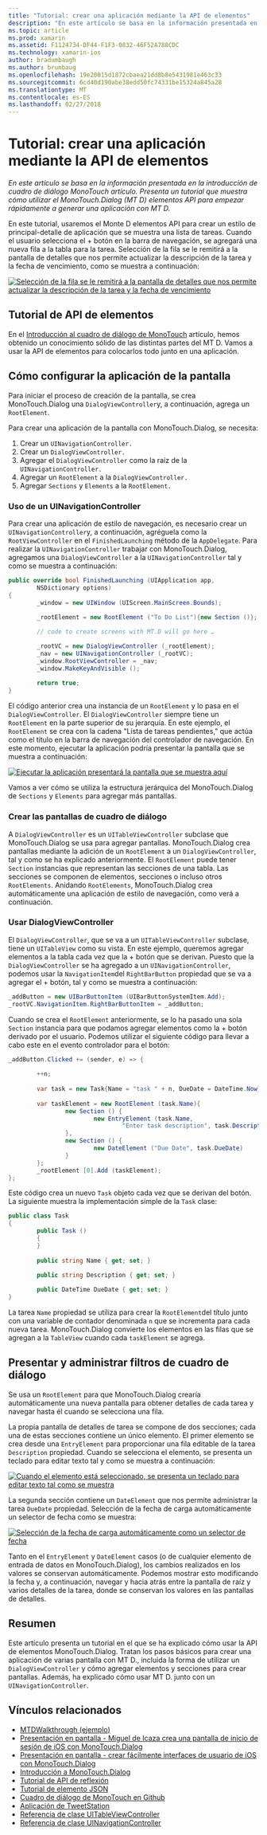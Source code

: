 ```yaml
---
title: "Tutorial: crear una aplicación mediante la API de elementos"
description: "En este artículo se basa en la información presentada en la introducción de cuadro de diálogo MonoTouch artículo. Presenta un tutorial que muestra cómo utilizar el MonoTouch.Dialog (MT D) elementos API para empezar rápidamente a generar una aplicación con MT D."
ms.topic: article
ms.prod: xamarin
ms.assetid: F1124734-DF44-F1F3-0832-46F52A788CDC
ms.technology: xamarin-ios
author: bradumbaugh
ms.author: brumbaug
ms.openlocfilehash: 19e20015d1872cbaea21dd8b8e5431981e463c33
ms.sourcegitcommit: 6cd40d190abe38edd50fc74331be15324a845a28
ms.translationtype: MT
ms.contentlocale: es-ES
ms.lasthandoff: 02/27/2018
---
```

# <a name="walkthrough---creating-an-application-using-the-elements-api"></a>Tutorial: crear una aplicación mediante la API de elementos

_En este artículo se basa en la información presentada en la introducción de cuadro de diálogo MonoTouch artículo. Presenta un tutorial que muestra cómo utilizar el MonoTouch.Dialog (MT D) elementos API para empezar rápidamente a generar una aplicación con MT D._

En este tutorial, usaremos el Monte D elementos API para crear un estilo de principal-detalle de aplicación que se muestra una lista de tareas. Cuando el usuario selecciona el <span class="ui"> + </span> botón en la barra de navegación, se agregará una nueva fila a la tabla para la tarea. Selección de la fila se le remitirá a la pantalla de detalles que nos permite actualizar la descripción de la tarea y la fecha de vencimiento, como se muestra a continuación:

 [ ![](elements-api-walkthrough-images/01-task-list-app.png "Selección de la fila se le remitirá a la pantalla de detalles que nos permite actualizar la descripción de la tarea y la fecha de vencimiento")](elements-api-walkthrough-images/01-task-list-app.png)

 <a name="Elements_API_Walkthrough" />


## <a name="elements-api-walkthrough"></a>Tutorial de API de elementos

En el [Introducción al cuadro de diálogo de MonoTouch](~/ios/user-interface/monotouch.dialog/index.md) artículo, hemos obtenido un conocimiento sólido de las distintas partes del MT D. Vamos a usar la API de elementos para colocarlos todo junto en una aplicación.

 <a name="Setting_up_the_Multi-Screen_Application" />


## <a name="setting-up-the-multi-screen-application"></a>Cómo configurar la aplicación de la pantalla

Para iniciar el proceso de creación de la pantalla, se crea MonoTouch.Dialog una `DialogViewController`y, a continuación, agrega un `RootElement`.

Para crear una aplicación de la pantalla con MonoTouch.Dialog, se necesita:

1.  Crear un  `UINavigationController.`
1.  Crear un  `DialogViewController.`
1.  Agregar el `DialogViewController` como la raíz de la  `UINavigationController.` 
1.  Agregar un `RootElement` a la  `DialogViewController.`
1.  Agregar `Sections` y `Elements` a la  `RootElement.` 


 <a name="Using_A_UINavigationController" />


### <a name="using-a-uinavigationcontroller"></a>Uso de un UINavigationController

Para crear una aplicación de estilo de navegación, es necesario crear un `UINavigationController`y, a continuación, agréguela como la `RootViewController` en el `FinishedLaunching` método de la `AppDelegate`. Para realizar la `UINavigationController` trabajar con MonoTouch.Dialog, agregamos una `DialogViewController` a la `UINavigationController` tal y como se muestra a continuación:

```csharp
public override bool FinishedLaunching (UIApplication app, 
        NSDictionary options)
{
        _window = new UIWindow (UIScreen.MainScreen.Bounds);
            
        _rootElement = new RootElement ("To Do List"){new Section ()};

        // code to create screens with MT.D will go here …

        _rootVC = new DialogViewController (_rootElement);
        _nav = new UINavigationController (_rootVC);
        _window.RootViewController = _nav;
        _window.MakeKeyAndVisible ();
            
        return true;
}
```

El código anterior crea una instancia de un `RootElement` y lo pasa en el `DialogViewController`. El `DialogViewController` siempre tiene un `RootElement` en la parte superior de su jerarquía. En este ejemplo, el `RootElement` se crea con la cadena "Lista de tareas pendientes," que actúa como el título en la barra de navegación del controlador de navegación. En este momento, ejecutar la aplicación podría presentar la pantalla que se muestra a continuación:

 [ ![](elements-api-walkthrough-images/02-to-do-list-screen-.png "Ejecutar la aplicación presentará la pantalla que se muestra aquí")](elements-api-walkthrough-images/02-to-do-list-screen-.png)

Vamos a ver cómo se utiliza la estructura jerárquica del MonoTouch.Dialog de `Sections` y `Elements` para agregar más pantallas.

 <a name="Creating_the_Dialog_Screens" />


### <a name="creating-the-dialog-screens"></a>Crear las pantallas de cuadro de diálogo

A `DialogViewController` es un `UITableViewController` subclase que MonoTouch.Dialog se usa para agregar pantallas. MonoTouch.Dialog crea pantallas mediante la adición de un `RootElement` a un `DialogViewController`, tal y como se ha explicado anteriormente. El `RootElement` puede tener `Section` instancias que representan las secciones de una tabla.
Las secciones se componen de elementos, secciones o incluso otros `RootElements`. Anidando `RootElements`, MonoTouch.Dialog crea automáticamente una aplicación de estilo de navegación, como verá a continuación.

 <a name="Using_DialogViewController" />


### <a name="using-dialogviewcontroller"></a>Usar DialogViewController

El `DialogViewController`, que se va a un `UITableViewController` subclase, tiene un `UITableView` como su vista. En este ejemplo, queremos agregar elementos a la tabla cada vez que la <span class="ui"> + </span> botón que se derivan. Puesto que la `DialogViewController` se ha agregado a un `UINavigationController`, podemos usar la `NavigationItem`del `RightBarButton` propiedad que se va a agregar el <span class="ui"> + </span> botón, tal y como se muestra a continuación:

```csharp
_addButton = new UIBarButtonItem (UIBarButtonSystemItem.Add);
_rootVC.NavigationItem.RightBarButtonItem = _addButton;
```

Cuando se crea el `RootElement` anteriormente, se lo ha pasado una sola `Section` instancia para que podamos agregar elementos como la <span class="ui"> + </span> botón derivado por el usuario. Podemos utilizar el siguiente código para llevar a cabo este en el evento controlador para el botón:

```csharp
_addButton.Clicked += (sender, e) => {
                
        ++n;
                
        var task = new Task{Name = "task " + n, DueDate = DateTime.Now};
                
        var taskElement = new RootElement (task.Name){
                new Section () {
                        new EntryElement (task.Name, 
                                "Enter task description", task.Description)
                },
                new Section () {
                        new DateElement ("Due Date", task.DueDate)
                }
        };
        _rootElement [0].Add (taskElement);
};
```

Este código crea un nuevo `Task` objeto cada vez que se derivan del botón. La siguiente muestra la implementación simple de la `Task` clase:

```csharp
public class Task
{   
        public Task ()
        {
        }
        
        public string Name { get; set; }
        
        public string Description { get; set; }

        public DateTime DueDate { get; set; }
}
```

 []()

La tarea `Name` propiedad se utiliza para crear la `RootElement`del título junto con una variable de contador denominada `n` que se incrementa para cada nueva tarea. MonoTouch.Dialog convierte los elementos en las filas que se agregan a la `TableView` cuando cada `taskElement` se agrega.

 <a name="Presenting_and_Managing_Dialog_Screens" />


## <a name="presenting-and-managing-dialog-screens"></a>Presentar y administrar filtros de cuadro de diálogo

Se usa un `RootElement` para que MonoTouch.Dialog crearía automáticamente una nueva pantalla para obtener detalles de cada tarea y navegar hasta él cuando se selecciona una fila.

La propia pantalla de detalles de tarea se compone de dos secciones; cada una de estas secciones contiene un único elemento. El primer elemento se crea desde una `EntryElement` para proporcionar una fila editable de la tarea `Description` propiedad. Cuando se selecciona el elemento, se presenta un teclado para editar texto tal y como se muestra a continuación:

 [ ![](elements-api-walkthrough-images/03-create-task.png "Cuando el elemento está seleccionado, se presenta un teclado para editar texto tal como se muestra")](elements-api-walkthrough-images/03-create-task.png)

La segunda sección contiene un `DateElement` que nos permite administrar la tarea `DueDate` propiedad. Selección de la fecha de carga automáticamente un selector de fecha como se muestra:

 [ ![](elements-api-walkthrough-images/04-date-picker.png "Selección de la fecha de carga automáticamente como un selector de fecha")](elements-api-walkthrough-images/04-date-picker.png)

Tanto en el `EntryElement` y `DateElement` casos (o de cualquier elemento de entrada de datos en MonoTouch.Dialog), los cambios realizados en los valores se conservan automáticamente. Podemos mostrar esto modificando la fecha y, a continuación, navegar y hacia atrás entre la pantalla de raíz y varios detalles de la tarea, donde se conservan los valores en las pantallas de detalles.

 <a name="Summary" />


## <a name="summary"></a>Resumen

Este artículo presenta un tutorial en el que se ha explicado cómo usar la API de elementos MonoTouch.Dialog. Tratan los pasos básicos para crear una aplicación de varias pantalla con MT D., incluida la forma de utilizar un `DialogViewController` y cómo agregar elementos y secciones para crear pantallas. Además, ha explicado cómo usar MT D. junto con un `UINavigationController`.


## <a name="related-links"></a>Vínculos relacionados

- [MTDWalkthrough (ejemplo)](https://developer.xamarin.com/samples/MTDWalkthrough/)
- [Presentación en pantalla - Miguel de Icaza crea una pantalla de inicio de sesión de iOS con MonoTouch.Dialog](http://youtu.be/3butqB1EG0c)
- [Presentación en pantalla - crear fácilmente interfaces de usuario de iOS con MonoTouch.Dialog](http://youtu.be/j7OC5r8ZkYg)
- [Introducción a MonoTouch.Dialog](~/ios/user-interface/monotouch.dialog/index.md)
- [Tutorial de API de reflexión](~/ios/user-interface/monotouch.dialog/reflection-api-walkthrough.md)
- [Tutorial de elemento JSON](~/ios/user-interface/monotouch.dialog/json-element-walkthrough.md)
- [Cuadro de diálogo de MonoTouch en Github](https://github.com/migueldeicaza/MonoTouch.Dialog)
- [Aplicación de TweetStation](https://github.com/migueldeicaza/TweetStation)
- [Referencia de clase UITableViewController](http://developer.apple.com/library/ios/#DOCUMENTATION/UIKit/Reference/UITableViewController_Class/Reference/Reference.html)
- [Referencia de clase UINavigationController](http://developer.apple.com/library/ios/#documentation/UIKit/Reference/UINavigationController_Class/Reference/Reference.html)
